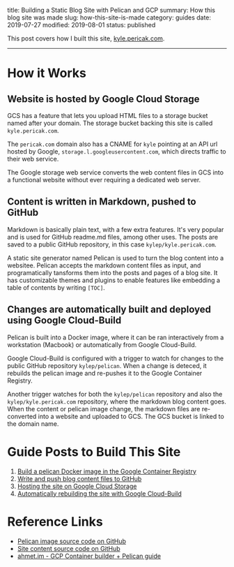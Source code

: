 title: Building a Static Blog Site with Pelican and GCP
summary: How this blog site was made
slug: how-this-site-is-made
category: guides
date: 2019-07-27
modified: 2019-08-01
status: published


This post covers how I built this site, [kyle.pericak.com](/).

---

# How it Works

## Website is hosted by Google Cloud Storage
GCS has a feature that lets you upload HTML files to a storage bucket named
after your domain. The storage bucket backing this site is called
`kyle.pericak.com`.

The `pericak.com` domain also has a CNAME for `kyle` pointing at an API url
hosted by Google, `storage.l.googleusercontent.com`, which directs traffic to
their web service.

The Google storage web service converts the web content files in GCS into a
functional website without ever requiring a dedicated web server.


## Content is written in Markdown, pushed to GitHub
Markdown is basically plain text, with a few extra features. It's very popular
and is used for GitHub readme.md files, among other uses. The posts are saved
to a public GitHub repository, in this case `kylep/kyle.pericak.com`.

A static site generator named Pelican is used to turn the blog content into a
websitee. Pelican accepts the markdown content files as input, and
programatically tansforms them into the posts and pages of a blog site. It
has customizable themes and plugins to enable features like embedding a table
of contents by writing `[TOC]`.


## Changes are automatically built and deployed using Google Cloud-Build
Pelican is built into a Docker image, where it can be ran interactively from a
workstation (Macbook) or automatically from Google Cloud-Build.

Google Cloud-Build is configured with a trigger to watch for changes to the
public GitHub repository `kylep/pelican`. When a change is deteced, it rebuilds
the pelican image and re-pushes it to the Google Container Registry.

Another trigger watches for both the `kylep/pelican` repository and also the
`kylep/kyle.pericak.com` repository, where the markdown blog content goes. When
the content or pelican image change, the markdown files are re-converted into
a website and uploaded to GCS. The GCS bucket is linked to the domain name.


# Guide Posts to Build This Site
1. [Build a pelican Docker image in the Google Container Registry](/build-pelican-image-gcr.html)
1. [Write and push blog content files to GitHub](/write-pelican-post.html)
1. [Hosting the site on Google Cloud Storage](/gcs-static-website.html)
1. [Automatically rebuilding the site with Google Cloud-Build](/cloud-build-static-site.html)


# Reference Links
- [Pelican image source code on GitHub](https://github.com/kylep/pelican)
- [Site content source code on GitHub](https://github.com/kylep/kyle.pericak.com)
- [ahmet.im - GCP Container builder + Pelican guide](https://ahmet.im/blog/using-google-cloud-storage-for-my-blog/)
